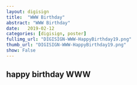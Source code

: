 ```yaml
---
layout: digisign
title:  "WWW Birthday"
abstract: "WWW Birthday"
date:   2019-02-12
categories: [digisign, poster]
fullimg_url: "DIGISIGN-WWW-HappyBirthday19.png"
thumb_url: "DIGISIGN-WWW-HappyBirthday19.png"
show: False
---
```

## happy birthday WWW
